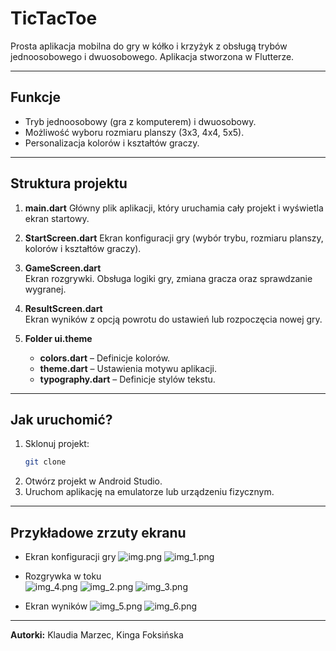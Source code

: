 # TicTacToe

Prosta aplikacja mobilna do gry w kółko i krzyżyk z obsługą trybów jednoosobowego i dwuosobowego.
Aplikacja stworzona w Flutterze.

---

## Funkcje
- Tryb jednoosobowy (gra z komputerem) i dwuosobowy.
- Możliwość wyboru rozmiaru planszy (3x3, 4x4, 5x5).
- Personalizacja kolorów i kształtów graczy.

---

## Struktura projektu
1. **main.dart**
   Główny plik aplikacji, który uruchamia cały projekt i wyświetla ekran startowy.

2. **StartScreen.dart**
   Ekran konfiguracji gry (wybór trybu, rozmiaru planszy, kolorów i kształtów graczy).

3. **GameScreen.dart**  
   Ekran rozgrywki. Obsługa logiki gry, zmiana gracza oraz sprawdzanie wygranej.

4. **ResultScreen.dart**  
   Ekran wyników z opcją powrotu do ustawień lub rozpoczęcia nowej gry.

5. **Folder ui.theme**
    - **colors.dart** – Definicje kolorów.
    - **theme.dart** – Ustawienia motywu aplikacji.
    - **typography.dart** – Definicje stylów tekstu.

---

## Jak uruchomić?
1. Sklonuj projekt:
   ```bash
   git clone 
   ```
2. Otwórz projekt w Android Studio.
3. Uruchom aplikację na emulatorze lub urządzeniu fizycznym.

---

## Przykładowe zrzuty ekranu
- Ekran konfiguracji gry
  ![img.png](img.png)
  ![img_1.png](img_1.png)

- Rozgrywka w toku  
  ![img_4.png](img_4.png)
  ![img_2.png](img_2.png)
  ![img_3.png](img_3.png)

- Ekran wyników
  ![img_5.png](img_5.png)
  ![img_6.png](img_6.png)

---

**Autorki:** Klaudia Marzec, Kinga Foksińska